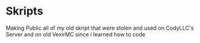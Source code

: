 # Skripts
Making Public all of my old skript that were stolen and used on CodyLLC's Server and on old VexirMC since i learned how to code
